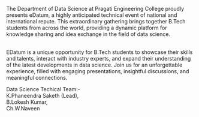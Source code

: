 The Department of Data Science at Pragati Engineering College proudly presents eDatum, a highly anticipated technical event of national and international repute. This extraordinary gathering brings together B.Tech students from across the world, providing a dynamic platform for knowledge sharing and idea exchange in the field of data science. <br> <br>

EDatum is a unique opportunity for B.Tech students to showcase their skills and talents, interact with industry experts, and expand their understanding of the latest developments in data science. Join us for an unforgettable experience, filled with engaging presentations, insightful discussions, and meaningful connections.


Data Science Techical Team:- <br>
K.Phaneendra Saketh (Lead), <br>
B.Lokesh Kumar,  <br>
Ch.W.Naveen <br>
